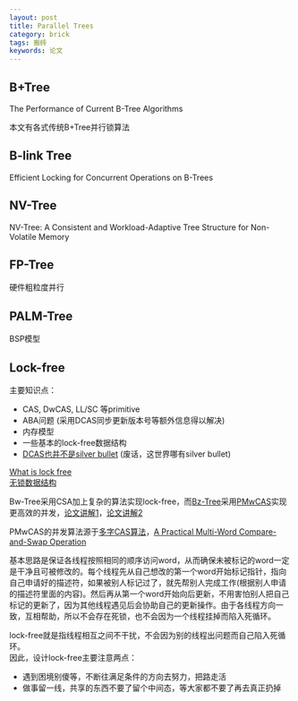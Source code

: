```yaml
---
layout: post
title: Parallel Trees
category: brick
tags: 搬砖
keywords: 论文
---
```


## B+Tree

The Performance of Current B-Tree Algorithms

本文有各式传统B+Tree并行锁算法

## B-link Tree

Efficient Locking for Concurrent Operations on B-Trees

## NV-Tree

NV-Tree: A Consistent and Workload-Adaptive Tree Structure for Non-Volatile Memory

## FP-Tree

硬件粗粒度并行

## PALM-Tree

BSP模型


## Lock-free  
主要知识点：
* CAS, DwCAS, LL/SC 等primitive
* ABA问题 (采用DCAS同步更新版本号等额外信息得以解决)
* 内存模型
* 一些基本的lock-free数据结构
* [DCAS也并不是silver bullet](http://people.csail.mit.edu/shanir/publications/DCAS.pdf)  (废话，这世界哪有silver bullet)


[What is lock free](http://www.cnblogs.com/gaochundong/p/lock_free_programming.html)  
[无锁数据结构](http://blog.jobbole.com/90811/)  


Bw-Tree采用CSA加上复杂的算法实现lock-free，而[Bz-Tree](https://dl.acm.org/doi/abs/10.1145/3164135.3164147)采用[PMwCAS](https://ieeexplore.ieee.org/abstract/document/8509270)实现更高效的并发，[论文讲解1](http://sel-fish.net/2018/10/24/pmwcas/)，[论文讲解2](https://zhuanlan.zhihu.com/p/43390204)


PMwCAS的并发算法源于[多字CAS算法](https://zhuanlan.zhihu.com/p/103989987)，[A Practical Multi-Word Compare-and-Swap Operation](https://www.cl.cam.ac.uk/research/srg/netos/papers/2002-casn.pdf)

基本思路是保证各线程按照相同的顺序访问word，从而确保未被标记的word一定是干净且可被修改的。每个线程先从自己想改的第一个word开始标记指针，指向自己申请好的描述符，如果被别人标记过了，就先帮别人完成工作(根据别人申请的描述符里面的内容)。然后再从第一个word开始向后更新，不用害怕别人把自己标记的更新了，因为其他线程遇见后会协助自己的更新操作。由于各线程方向一致，互相帮助，所以不会存在死锁，也不会因为一个线程挂掉而陷入死循环。


lock-free就是指线程相互之间不干扰，不会因为别的线程出问题而自己陷入死循环。  
因此，设计lock-free主要注意两点：  
* 遇到困境别傻等，不断往满足条件的方向去努力，把路走活
* 做事留一线，共享的东西不要了留个中间态，等大家都不要了再去真正扔掉